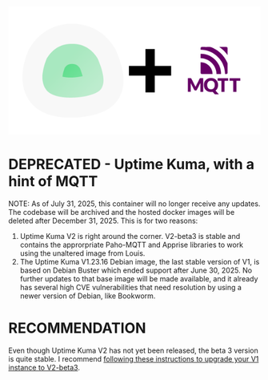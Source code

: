 <p align="center">
   <img alt="Kuma Uptime Plus MQTT" src="Uptime_Kuma_Plus_MQTT.png" />
</p>

# DEPRECATED - Uptime Kuma, with a hint of MQTT

NOTE: As of July 31, 2025, this container will no longer receive any updates. The codebase will be archived and the hosted docker images will be deleted after December 31, 2025. This is for two reasons:
1. Uptime Kuma V2 is right around the corner. V2-beta3 is stable and contains the approrpriate Paho-MQTT and Apprise libraries to work using the unaltered image from Louis.
2. The Uptime Kuma V1.23.16 Debian image, the last stable version of V1, is based on Debian Buster which ended support after June 30, 2025.  No further updates to that base image will be made available, and it already has several high CVE vulnerabilities that need resolution by using a newer version of Debian, like Bookworm.


# RECOMMENDATION

Even though Uptime Kuma V2 has not yet been released, the beta 3 version is quite stable. I recommend [following these instructions to upgrade your V1 instance to V2-beta3](https://github.com/louislam/uptime-kuma/wiki/Migration-From-v1-To-v2).
